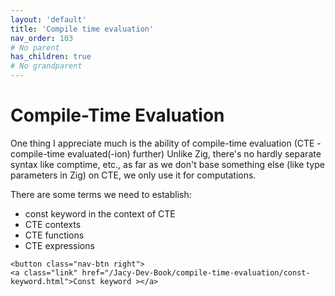 ```yaml
---
layout: 'default'
title: 'Compile time evaluation'
nav_order: 103
# No parent
has_children: true
# No grandparent
---
```


# Compile-Time Evaluation

One thing I appreciate much is the ability of compile-time evaluation (CTE - compile-time evaluated(-ion) further)
Unlike Zig, there's no hardly separate syntax like <span class="inline-code line-numbers highlight-jc hljs">comptime</span>, etc., as far as we don't base something else (like type
parameters in Zig) on CTE, we only use it for computations.

There are some terms we need to establish:

* <span class="inline-code line-numbers highlight-jc hljs"><span class="hljs-keyword">const</span></span> keyword in the context of CTE
* CTE contexts
* CTE functions
* CTE expressions
<div class="nav-btn-block">
    
    <button class="nav-btn right">
    <a class="link" href="/Jacy-Dev-Book/compile-time-evaluation/const-keyword.html">Const keyword ></a>
</button>

</div>
